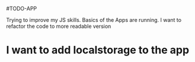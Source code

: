 #TODO-APP

Trying to improve my JS skills.
Basics of the Apps are running.
I want to refactor the code to more readable version

# I want to add localstorage to the app

